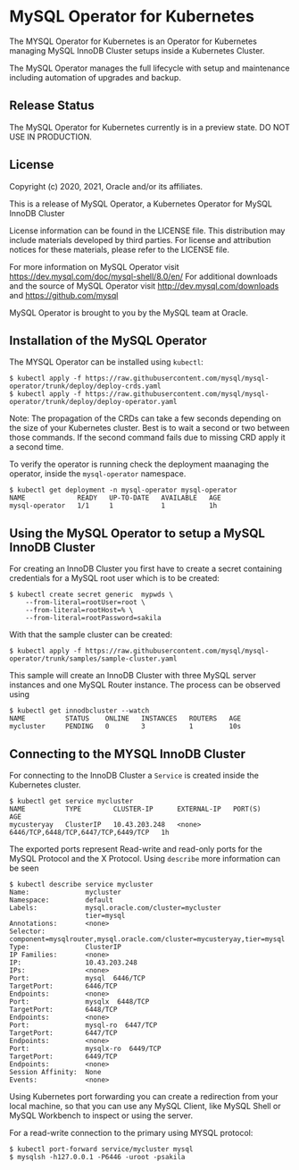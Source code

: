 MySQL Operator for Kubernetes
=============================

The MYSQL Operator for Kubernetes is an Operator for Kubernetes managing
MySQL InnoDB Cluster setups inside a Kubernetes Cluster.

The MySQL Operator manages the full lifecycle with setup and maintenance
including automation of upgrades and backup.

Release Status
--------------
The MySQL Operator for Kubernetes currently is in a preview state.
DO NOT USE IN PRODUCTION.

License
------
Copyright (c) 2020, 2021, Oracle and/or its affiliates.

This is a release of MySQL Operator, a Kubernetes Operator for MySQL InnoDB Cluster

License information can be found in the LICENSE file.
This distribution may include materials developed by third parties. For license
and attribution notices for these materials, please refer to the LICENSE file.

For more information on MySQL Operator visit https://dev.mysql.com/doc/mysql-shell/8.0/en/
For additional downloads and the source of MySQL Operator visit http://dev.mysql.com/downloads
and https://github.com/mysql

MySQL Operator is brought to you by the MySQL team at Oracle.

Installation of the MySQL Operator
----------------------------------

The MYSQL Operator can be installed using `kubectl`:

    $ kubectl apply -f https://raw.githubusercontent.com/mysql/mysql-operator/trunk/deploy/deploy-crds.yaml
    $ kubectl apply -f https://raw.githubusercontent.com/mysql/mysql-operator/trunk/deploy/deploy-operator.yaml

Note: The propagation of the CRDs can take a few seconds depending on the size
of your Kubernetes cluster. Best is to wait a second or two between those
commands. If the second command fails due to missing CRD apply it a second
time.

To verify the operator is running check the deployment maanaging the 
operator, inside the `mysql-operator` namespace.

    $ kubectl get deployment -n mysql-operator mysql-operator
    NAME             READY   UP-TO-DATE   AVAILABLE   AGE
    mysql-operator   1/1     1            1           1h

Using the MySQL Operator to setup a MySQL InnoDB Cluster
-------------------------------------------------------

For creating an InnoDB Cluster you first have to create a secret containing
credentials for a MySQL root user which is to be created:

    $ kubectl create secret generic  mypwds \
        --from-literal=rootUser=root \
        --from-literal=rootHost=% \
        --from-literal=rootPassword=sakila

With that the sample cluster can be created:

    $ kubectl apply -f https://raw.githubusercontent.com/mysql/mysql-operator/trunk/samples/sample-cluster.yaml

This sample will create an InnoDB Cluster with three MySQL server instances
and one MySQL Router instance. The process can be observed using

    $ kubectl get innodbcluster --watch
    NAME          STATUS    ONLINE   INSTANCES   ROUTERS   AGE
    mycluster     PENDING   0        3           1         10s


Connecting to the MYSQL InnoDB Cluster
-------------------------------------

For connecting to the InnoDB Cluster a `Service` is created inside the 
Kubernetes cluster.

    $ kubectl get service mycluster
    NAME          TYPE        CLUSTER-IP      EXTERNAL-IP   PORT(S)                               AGE
    mycusteryay   ClusterIP   10.43.203.248   <none>        6446/TCP,6448/TCP,6447/TCP,6449/TCP   1h

The exported ports represent Read-write and read-only ports for the
MySQL Protocol and the X Protocol. Using `describe` more information can be seen

    $ kubectl describe service mycluster
    Name:              mycluster
    Namespace:         default
    Labels:            mysql.oracle.com/cluster=mycluster
                       tier=mysql
    Annotations:       <none>
    Selector:          component=mysqlrouter,mysql.oracle.com/cluster=mycusteryay,tier=mysql
    Type:              ClusterIP
    IP Families:       <none>
    IP:                10.43.203.248
    IPs:               <none>
    Port:              mysql  6446/TCP
    TargetPort:        6446/TCP
    Endpoints:         <none>
    Port:              mysqlx  6448/TCP
    TargetPort:        6448/TCP
    Endpoints:         <none>
    Port:              mysql-ro  6447/TCP
    TargetPort:        6447/TCP
    Endpoints:         <none>
    Port:              mysqlx-ro  6449/TCP
    TargetPort:        6449/TCP
    Endpoints:         <none>
    Session Affinity:  None
    Events:            <none>

Using Kubernetes port forwarding you can create a redirection from your local
machine, so that you can use any MySQL Client, like MySQL Shell or MySQL
Workbench to inspect or using the server.

For a read-write connection to the primary using MYSQL protocol:

    $ kubectl port-forward service/mycluster mysql
    $ mysqlsh -h127.0.0.1 -P6446 -uroot -psakila

